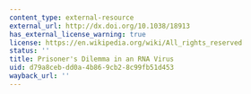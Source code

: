 ```yaml
---
content_type: external-resource
external_url: http://dx.doi.org/10.1038/18913
has_external_license_warning: true
license: https://en.wikipedia.org/wiki/All_rights_reserved
status: ''
title: Prisoner's Dilemma in an RNA Virus
uid: d79a8ceb-dd0a-4b86-9cb2-8c99fb51d453
wayback_url: ''
---
```

